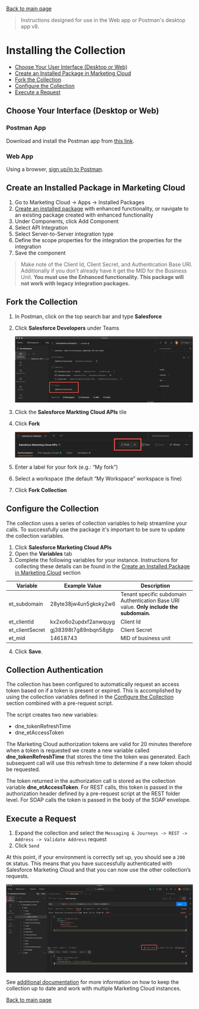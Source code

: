 [Back to main page](README.md)

> Instructions designed for use in the Web app or Postman's desktop app v8.

# Installing the Collection

- [Choose Your User Interface (Desktop or Web)](#choose-your-interface)
- [Create an Installed Package in Marketing Cloud](#create-an-installed-package-in-marketing-cloud)
- [Fork the Collection](#fork-the-collection)
- [Configure the Collection](#configure-the-collection)
- [Execute a Request](#execute-a-request)

## Choose Your Interface (Desktop or Web)

### Postman App

Download and install the Postman app from [this link](https://www.postman.com/downloads).

### Web App
Using a browser, [sign up/in to Postman](https://identity.getpostman.com/login).

## Create an Installed Package in Marketing Cloud

1. Go to Marketing Cloud -> Apps -> Installed Packages
2. [Create an installed package](https://developer.salesforce.com/docs/atlas.en-us.mc-app-development.meta/mc-app-development/install-packages.htm) with enhanced functionality, or navigate to an existing package created with enhanced functionality
3. Under Components, click Add Component
4. Select API Integration
5. Select Server-to-Server integration type
6. Define the scope properties for the integration the properties for the integration
7. Save the component

>Make note of the Client Id, Client Secret, and Authentication Base URI. Additionally if you don't already have it get the MID for the Business Unit. **You must use the Enhanced functionality. This package will not work with legacy integration packages.**

## Fork the Collection

1. In Postman, click on the top search bar and type **Salesforce**
2. Click **Salesforce Developers** under Teams

    ![Searching for Salesforce screenshot](images/search-salesforce.png)

3. Click the **Salesforce Markting Cloud APIs** tile
4. Click **Fork**

    ![Fork button screenshot](images/fork-button.png)

5. Enter a label for your fork (e.g.: “My fork”)
6. Select a workspace (the default “My Workspace” workspace is fine)
7. Click **Fork Collection**

## Configure the Collection

The collection uses a series of collection variables to help streamline your calls. To successfully use the package it's important to be sure to update the collection variables.

1. Click **Salesforce Marketing Cloud APIs**
2. Open the **Variables** tab
3. Complete the following variables for your instance. Instructions for collecting these details can be found in the [Create an Installed Package in Marketing Cloud](#create-an-installed-package-in-marketing-cloud) section

|Variable|Example Value|Description|
|-|-|-|
|et_subdomain|28yte38jw4un5gkoky2w6|Tenant specific subdomain Authentication Base URI value. **Only include the subdomain.**|
|et_clientId|kx2xo6o2updxf2anwquyg|Client Id|
|et_clientSecret|gj38398t7g89nbqn58gtp|Client Secret|
|et_mid|14618743|MID of business unit|

4. Click **Save**.

## Collection Authentication

The collection has been configured to automatically request an access token based on if a token is present or expired. This is accomplished by using the collection variables defined in the [Configure the Collection](#configure-the-collection) section combined with a pre-request script. 

The script creates two new variables:
* dne_tokenRefreshTime 
* dne_etAccessToken 

The Marketing Cloud authorization tokens are valid for 20 minutes therefore when a token is requested we create a new variable called **dne_tokenRefreshTime** that stores the time the token was generated. Each subsequent call will use this refresh time to determine if a new token should be requested.

The token returned in the authorization call is stored as the collection variable **dne_etAccessToken**. For REST calls, this token is passed in the authorization header defined by a pre-request script at the REST folder level. For SOAP calls the token is passed in the body of the SOAP envelope.

## Execute a Request

1. Expand the collection and select the `Messaging & Journeys -> REST -> Address -> Validate Address` request
1. Click `Send`

At this point, if your environment is correctly set up, you should see a `200 OK` status. This means that you have successfully authenticated with Salesforce Marketing Cloud and that you can now use the other collection’s requests.

![Validate Address Success](images/validate-address-200.png)

See [additional documentation](README.md#additional-documentation) for more information on how to keep the collection up to date and work with multiple Marketing Cloud instances.


[Back to main page](README.md)